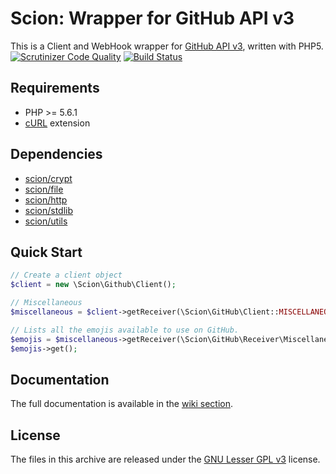 # Scion: Wrapper for GitHub API v3
This is a Client and WebHook wrapper for [GitHub API v3](http://developer.github.com/v3/), written with PHP5.  
[![Scrutinizer Code Quality](https://scrutinizer-ci.com/g/Scion-Framework/GitHubAPI/badges/quality-score.png?b=develop)](https://scrutinizer-ci.com/g/Scion-Framework/GitHubAPI/?branch=develop)
[![Build Status](https://scrutinizer-ci.com/g/Scion-Framework/GitHubAPI/badges/build.png?b=develop)](https://scrutinizer-ci.com/g/Scion-Framework/GitHubAPI/build-status/develop)

## Requirements
* PHP >= 5.6.1
* [cURL](http://php.net/manual/en/book.curl.php) extension

## Dependencies
* [scion/crypt](https://github.com/Scion-Framework/Crypt)
* [scion/file](https://github.com/Scion-Framework/File)
* [scion/http](https://github.com/Scion-Framework/Http)
* [scion/stdlib](https://github.com/Scion-Framework/Stdlib)
* [scion/utils](https://github.com/Scion-Framework/Utils)

## Quick Start
```php
// Create a client object
$client = new \Scion\Github\Client();

// Miscellaneous
$miscellaneous = $client->getReceiver(\Scion\GitHub\Client::MISCELLANEOUS);

// Lists all the emojis available to use on GitHub.
$emojis = $miscellaneous->getReceiver(\Scion\GitHub\Receiver\Miscellaneous::EMOJIS);
$emojis->get();
```

## Documentation
The full documentation is available in the [wiki section](https://github.com/Scion-Framework/GitHubAPI/wiki).

## License
The files in this archive are released under the [GNU Lesser GPL v3](https://github.com/Scion-Framework/scion-core/blob/develop/LICENSE) license.
